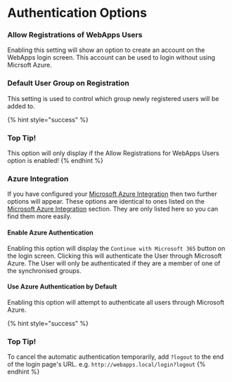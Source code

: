 # Authentication Options

### Allow Registrations of WebApps Users

Enabling this setting will show an option to create an account on the WebApps login screen. This account can be used to login without using Micrsoft Azure.

### Default User Group on Registration

This setting is used to control which group newly registered users will be added to.

{% hint style="success" %}
### Top Tip!

This option will only display if the Allow Registrations for WebApps Users option is enabled!
{% endhint %}

### Azure Integration

If you have configured your [Microsoft Azure Integration](azure-integration/) then two further options will appear. These options are identical to ones listed on the [Microsoft Azure Integration](azure-integration/) section. They are only listed here so you can find them more easily.

#### Enable Azure Authentication

Enabling this option will display the `Continue with Microsoft 365` button on the login screen. Clicking this will authenticate the User through Microsoft Azure. The User will only be authenticated if they are a member of one of the synchronised groups.

#### Use Azure Authentication by Default

Enabling this option will attempt to authenticate all users through Microsoft Azure.

{% hint style="success" %}
### Top Tip!

To cancel the automatic authentication temporarily, add `?logout` to the end of the login page's URL. e.g. `http://webapps.local/login?logout`
{% endhint %}
